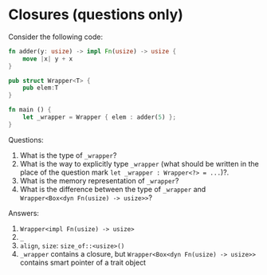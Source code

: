 # Closures (questions only)

Consider the following code:

```rust
fn adder(y: usize) -> impl Fn(usize) -> usize {
    move |x| y + x
}

pub struct Wrapper<T> {
    pub elem:T
}

fn main () {
    let _wrapper = Wrapper { elem : adder(5) };
}
```

Questions:

1. What is the type of `_wrapper`?
2. What is the way to explicitly type `_wrapper` (what should be written in the place of the
   question mark `let _wrapper : Wrapper<?> = ...`)?.
3. What is the memory representation of `_wrapper`?
4. What is the difference between the type of `_wrapper` and `Wrapper<Box<dyn Fn(usize) -> usize>>`?

Answers:

1. `Wrapper<impl Fn(usize) -> usize>`
2. `_`
3. `align`, `size`: `size_of::<usize>()`
4. `_wrapper` contains a closure, but `Wrapper<Box<dyn Fn(usize) -> usize>>` contains smart pointer of a trait object
